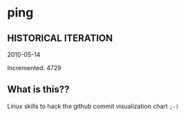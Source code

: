 # ping

## HISTORICAL ITERATION
2010-05-14

Incremented: 4729

## What is this?? 
Linux skills to hack the github commit visualization chart `;-)`
